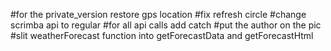 #for the private_version restore gps location
#fix refresh circle
#change scrimba api to regular
#for all api calls add catch
#put the author on the pic
#slit weatherForecast function into getForecastData and getForecastHtml